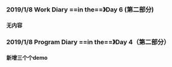 ### 2019/1/8	Work Diary ==in the==》Day 6 (第二部分)

#### 无内容

### 2019/1/8	Program Diary	==in the==》Day 4（第二部分）

#### 新增三个个demo